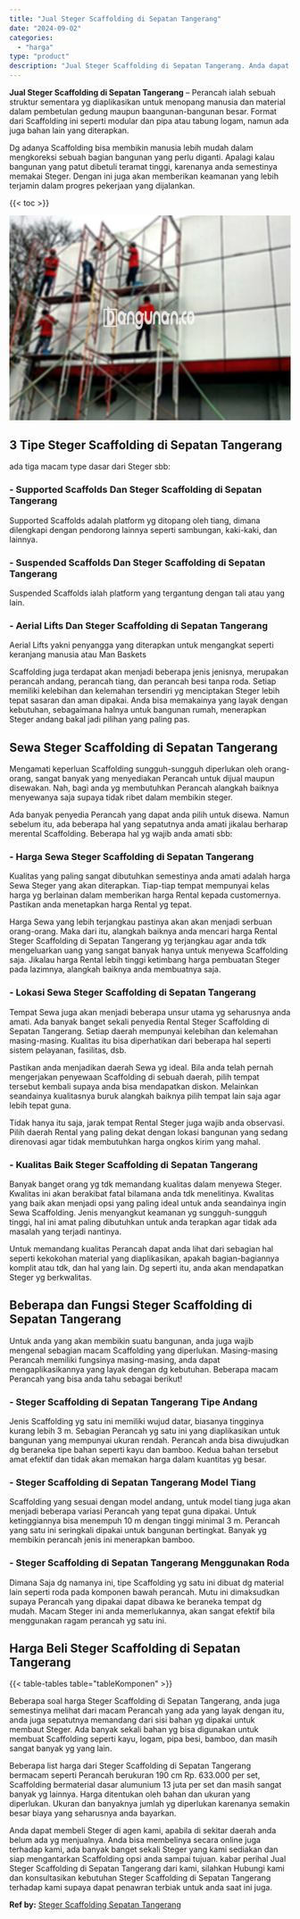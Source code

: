 ```yaml
---
title: "Jual Steger Scaffolding di Sepatan Tangerang"
date: "2024-09-02"
categories: 
  - "harga"
type: "product"
description: "Jual Steger Scaffolding di Sepatan Tangerang. Anda dapat membeli Steger di agen kami, apabila di sekitar daerah anda belum ada yg menjualnya. Anda bisa membe..."
---
```


**Jual Steger Scaffolding di Sepatan Tangerang** – Perancah ialah sebuah struktur sementara yg diaplikasikan untuk menopang manusia dan material dalam pembetulan gedung maupun baangunan-bangunan besar. Format dari Scaffolding ini seperti modular dan pipa atau tabung logam, namun ada juga bahan lain yang diterapkan.

Dg adanya Scaffolding bisa membikin manusia lebih mudah dalam mengkoreksi sebuah bagian bangunan yang perlu diganti. Apalagi kalau bangunan yang patut dibetuli teramat tinggi, karenanya anda semestinya memakai Steger. Dengan ini juga akan memberikan keamanan yang lebih terjamin dalam progres pekerjaan yang dijalankan.

{{< toc >}}

![Jual Steger Scaffolding di Sepatan Tangerang](/images/sewa-scaffolding-steger-07.png)

## 3 Tipe Steger Scaffolding di Sepatan Tangerang

ada tiga macam type dasar dari Steger sbb:

### \- Supported Scaffolds Dan Steger Scaffolding di Sepatan Tangerang

Supported Scaffolds adalah platform yg ditopang oleh tiang, dimana dilengkapi dengan pendorong lainnya seperti sambungan, kaki-kaki, dan lainnya.

### \- Suspended Scaffolds Dan Steger Scaffolding di Sepatan Tangerang

Suspended Scaffolds ialah platform yang tergantung dengan tali atau yang lain.

### \- Aerial Lifts Dan Steger Scaffolding di Sepatan Tangerang

Aerial Lifts yakni penyangga yang diterapkan untuk mengangkat seperti keranjang manusia atau Man Baskets

Scaffolding juga terdapat akan menjadi beberapa jenis jenisnya, merupakan perancah andang, perancah tiang, dan perancah besi tanpa roda. Setiap memiliki kelebihan dan kelemahan tersendiri yg menciptakan Steger lebih tepat sasaran dan aman dipakai. Anda bisa memakainya yang layak dengan kebutuhan, sebagaimana halnya untuk bangunan rumah, menerapkan Steger andang bakal jadi pilihan yang paling pas.

## Sewa Steger Scaffolding di Sepatan Tangerang

Mengamati keperluan Scaffolding sungguh-sungguh diperlukan oleh orang-orang, sangat banyak yang menyediakan Perancah untuk dijual maupun disewakan. Nah, bagi anda yg membutuhkan Perancah alangkah baiknya menyewanya saja supaya tidak ribet dalam membikin steger.

Ada banyak penyedia Perancah yang dapat anda pilih untuk disewa. Namun sebelum itu, ada beberapa hal yang sepatutnya anda amati jikalau berharap merental Scaffolding. Beberapa hal yg wajib anda amati sbb:

### \- Harga Sewa Steger Scaffolding di Sepatan Tangerang

Kualitas yang paling sangat dibutuhkan semestinya anda amati adalah harga Sewa Steger yang akan diterapkan. Tiap-tiap tempat mempunyai kelas harga yg berlainan dalam memberikan harga Rental kepada customernya. Pastikan anda menetapkan harga Rental yg tepat.

Harga Sewa yang lebih terjangkau pastinya akan akan menjadi serbuan orang-orang. Maka dari itu, alangkah baiknya anda mencari harga Rental Steger Scaffolding di Sepatan Tangerang yg terjangkau agar anda tdk mengeluarkan uang yang sangat banyak hanya untuk menyewa Scaffolding saja. Jikalau harga Rental lebih tinggi ketimbang harga pembuatan Steger pada lazimnya, alangkah baiknya anda membuatnya saja.

### \- Lokasi Sewa Steger Scaffolding di Sepatan Tangerang

Tempat Sewa juga akan menjadi beberapa unsur utama yg seharusnya anda amati. Ada banyak banget sekali penyedia Rental Steger Scaffolding di Sepatan Tangerang. Setiap daerah mempunyai kelebihan dan kelemahan masing-masing. Kualitas itu bisa diperhatikan dari beberapa hal seperti sistem pelayanan, fasilitas, dsb.

Pastikan anda menjadikan daerah Sewa yg ideal. Bila anda telah pernah mengerjakan penyewaan Scaffolding di sebuah daerah, pilih tempat tersebut kembali supaya anda bisa mendapatkan diskon. Melainkan seandainya kualitasnya buruk alangkah baiknya pilih tempat lain saja agar lebih tepat guna.

Tidak hanya itu saja, jarak tempat Rental Steger juga wajib anda observasi. Pilih daerah Rental yang paling dekat dengan lokasi bangunan yang sedang direnovasi agar tidak membutuhkan harga ongkos kirim yang mahal.

### \- Kualitas Baik Steger Scaffolding di Sepatan Tangerang

Banyak banget orang yg tdk memandang kualitas dalam menyewa Steger. Kwalitas ini akan berakibat fatal bilamana anda tdk menelitinya. Kwalitas yang baik akan menjadi opsi yang paling ideal untuk anda seandainya ingin Sewa Scaffolding. Jenis menyangkut keamanan yg sungguh-sungguh tinggi, hal ini amat paling dibutuhkan untuk anda terapkan agar tidak ada masalah yang terjadi nantinya.

Untuk memandang kualitas Perancah dapat anda lihat dari sebagian hal seperti kekokohan material yang diaplikasikan, apakah bagian-bagiannya komplit atau tdk, dan hal yang lain. Dg seperti itu, anda akan mendapatkan Steger yg berkwalitas.

## Beberapa dan Fungsi Steger Scaffolding di Sepatan Tangerang

Untuk anda yang akan membikin suatu bangunan, anda juga wajib mengenal sebagian macam Scaffolding yang diperlukan. Masing-masing Perancah memiliki fungsinya masing-masing, anda dapat mengaplikasikannya yang layak dengan dg kebutuhan. Beberapa macam Perancah yang bisa anda tahu sebagai berikut!

### \- Steger Scaffolding di Sepatan Tangerang Tipe Andang

Jenis Scaffolding yg satu ini memiliki wujud datar, biasanya tingginya kurang lebih 3 m. Sebagian Perancah yg satu ini yang diaplikasikan untuk bangunan yang mempunyai ukuran rendah. Perancah anda bisa diwujudkan dg beraneka tipe bahan seperti kayu dan bamboo. Kedua bahan tersebut amat efektif dan tidak akan memakan harga dalam kuantitas yg besar.

### \- Steger Scaffolding di Sepatan Tangerang Model Tiang

Scaffolding yang sesuai dengan model andang, untuk model tiang juga akan menjadi beberapa variasi Perancah yang tepat guna dipakai. Untuk ketinggiannya bisa menempuh 10 m dengan tinggi minimal 3 m. Perancah yang satu ini seringkali dipakai untuk bangunan bertingkat. Banyak yg membikin perancah jenis ini menerapkan bamboo.

### \- Steger Scaffolding di Sepatan Tangerang Menggunakan Roda

Dimana Saja dg namanya ini, tipe Scaffolding yg satu ini dibuat dg material lain seperti roda pada komponen bawah perancah. Mutu ini dimaksudkan supaya Perancah yang dipakai dapat dibawa ke beraneka tempat dg mudah. Macam Steger ini anda memerlukannya, akan sangat efektif bila menggunakan ragam perancah yg satu ini.

## Harga Beli Steger Scaffolding di Sepatan Tangerang

{{< table-tables table="tableKomponen" >}}

Beberapa soal harga Steger Scaffolding di Sepatan Tangerang, anda juga semestinya melihat dari macam Perancah yang ada yang layak dengan itu, anda juga sepatutnya memandang dari sisi bahan yg dipakai untuk membaut Steger. Ada banyak sekali bahan yg bisa digunakan untuk membuat Scaffolding seperti kayu, logam, pipa besi, bamboo, dan masih sangat banyak yg yang lain.

Beberapa list harga dari Steger Scaffolding di Sepatan Tangerang bermacam seperti Perancah berukuran 190 cm Rp. 633.000 per set, Scaffolding bermaterial dasar alumunium 13 juta per set dan masih sangat banyak yg lainnya. Harga ditentukan oleh bahan dan ukuran yang diperlukan. Ukuran dan banyaknya jumlah yg diperlukan karenanya semakin besar biaya yang seharusnya anda bayarkan.

Anda dapat membeli Steger di agen kami, apabila di sekitar daerah anda belum ada yg menjualnya. Anda bisa membelinya secara online juga terhadap kami, ada banyak banget sekali Steger yang kami sediakan dan siap mengantarkan Scaffolding opsi anda sampai tujuan. kabar perihal Jual Steger Scaffolding di Sepatan Tangerang dari kami, silahkan Hubungi kami dan konsultasikan kebutuhan Steger Scaffolding di Sepatan Tangerang terhadap kami supaya dapat penawran terbiak untuk anda saat ini juga.

**Ref by:** [Steger Scaffolding Sepatan Tangerang](https://id.wikipedia.org/wiki/Steger)
